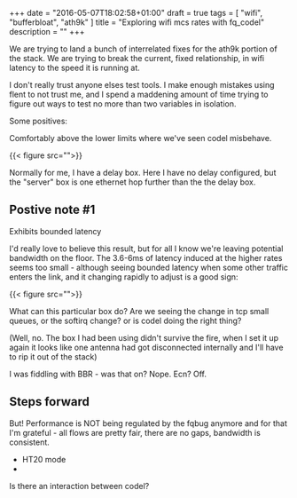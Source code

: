 +++
date = "2016-05-07T18:02:58+01:00"
draft = true
tags = [ "wifi", "bufferbloat", "ath9k" ]
title = "Exploring wifi mcs rates with fq_codel"
description = ""
+++

We are trying to land a bunch of interrelated fixes for the ath9k portion
of the stack. We are trying to break the current, fixed relationship,
in wifi latency to the speed it is running at.

I don't really trust anyone elses test tools. I make enough mistakes using
flent to not trust me, and I spend a maddening amount of time trying to
figure out ways to test no more than two variables in isolation.

Some positives:

Comfortably above the lower limits where we've seen codel misbehave.

{{< figure src="">}}

Normally for me, I have a delay box. Here I have no delay configured, but the
"server" box is one ethernet hop further than the the delay box.

## Postive note #1 

Exhibits bounded latency

I'd really love to believe this result, but for all I know we're leaving potential bandwidth on the floor. The 3.6-6ms of latency induced at the higher rates
seems too small - although seeing bounded latency when some other traffic
enters the link, and it changing rapidly to adjust is a good sign:

{{< figure src="">}}

What can this particular box do? Are we seeing the change in tcp small queues,
or the softirq change? or is codel doing the right thing?

(Well, no. The box I had been using didn't survive the fire, when I set it up
again it looks like one antenna had got disconnected internally and I'll
have to rip it out of the stack)

I was fiddling with BBR - was that on? Nope. Ecn? Off.

## Steps forward

But! Performance is NOT being regulated by the fqbug anymore and for that
I'm grateful - all flows are pretty fair, there are no gaps, bandwidth is consistent.

* HT20 mode
*

Is there an interaction between codel? 

